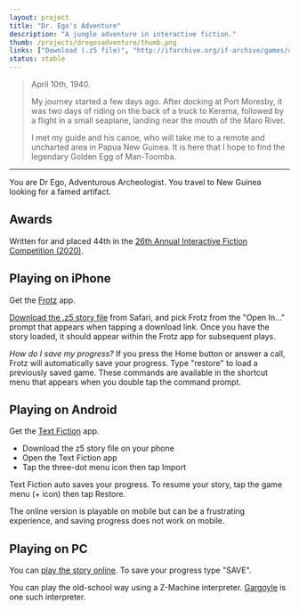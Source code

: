 ```yaml
---
layout: project
title: "Dr. Ego's Adventure"
description: "A jungle adventure in interactive fiction."
thumb: /projects/dregosadventure/thumb.png
links: ["Download (.z5 file)", "http://ifarchive.org/if-archive/games/competition2020/Games/Dr%20Ego%20and%20the%20egg%20of%20ManToomba/DrEgoAdv.z5", "Play Online", "https://iplayif.com/?story=http%3A%2F%2Fifarchive.org%2Fif-archive%2Fgames%2Fcompetition2020%2FGames%2FDr%2520Ego%2520and%2520the%2520egg%2520of%2520ManToomba%2FDrEgoAdv.z5", "IFDB Page", "https://ifdb.tads.org/viewgame?id=8vl45slqoqhxyucn", "Source Code", "https://github.com/wesleywerner/dregosadv"]
status: stable
---
```


> April 10th, 1940. 
> 
> My journey started a few days ago. After docking at Port Moresby, it was 
> two days of riding on the back of a truck to Kerema, followed by a flight in 
> a small seaplane, landing near the mouth of the Maro River. 
> 
> I met my guide and his canoe, who will take me to a remote and uncharted
> area in Papua New Guinea. It is here that I hope to find the legendary 
> Golden Egg of Man-Toomba.

----

You are Dr Ego, Adventurous Archeologist. You travel to New Guinea looking for a famed artifact.

Awards
------

Written for and placed 44th in the [26th Annual Interactive Fiction Competition (2020)](https://ifdb.tads.org/viewcomp?id=zkwmnr8k90q7wb2).

Playing on iPhone
-----------------

Get the [Frotz](https://apps.apple.com/us/app/frotz/id287653015#?platform=iphone) app.

[Download the .z5 story file](http://ifarchive.org/if-archive/games/competition2020/Games/Dr%20Ego%20and%20the%20egg%20of%20ManToomba/DrEgoAdv.z5) from Safari, and pick Frotz from the "Open In..." prompt that appears when tapping a download link. Once you have the story loaded, it should appear within the Frotz app for subsequent plays.

*How do I save my progress?* If you press the Home button or answer a call, Frotz will automatically save your progress. Type "restore" to load a previously saved game. These commands are available in the shortcut menu that appears when you double tap the command prompt.

Playing on Android
------------------

Get the [Text Fiction](https://textfiction.onyxbits.de/) app.

- Download the z5 story file on your phone
- Open the Text Fiction app
- Tap the three-dot menu icon then tap Import

Text Fiction auto saves your progress. To resume your story, tap the game menu (+ icon) then tap Restore.

The online version is playable on mobile but can be a frustrating experience, and saving progress does not work on mobile.

Playing on PC
-------------

You can [play the story online](https://iplayif.com/?story=http%3A%2F%2Fifarchive.org%2Fif-archive%2Fgames%2Fcompetition2020%2FGames%2FDr%2520Ego%2520and%2520the%2520egg%2520of%2520ManToomba%2FDrEgoAdv.z5). To save your progress type "SAVE".

You can play the old-school way using a Z-Machine interpreter. [Gargoyle](http://ccxvii.net/gargoyle/) is one such interpreter.
